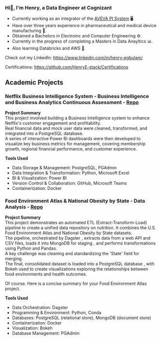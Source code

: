 ### Hi👋, I'm Henry, a Data Engineer at Cognizant

- Currently working as an integrator of the [AVEVA PI System](https://github.com/HenryE-stack/HenryE-stack/assets/76691441/a9a9cd1e-ebe5-4ef5-8362-6ef9aa4a14cb) 🖥️.<br>
- Have over three years experience in pharmaceutical and medical device manufacturing 💊.<br>
- Obtained a Bachelors in Electroinc and Computer Engineering ⚙️.<br>
- Currently in the progress of completing a Masters in Data Anayltics 📊.<br>
- Also learning Databricks and AWS 📗.<br>


Check out my LinkedIn: https://www.linkedin.com/in/henry-egbulam/

Certifications: https://github.com/HenryE-stack/Certifications<br>


## Academic Projects

### Netflix Business Intelligence System - Business Intelligence and Business Analytics Continuous Assessment - [Repo](https://github.com/HenryE-stack/BI-BA_Netflix_Project/tree/main)<br>
**Project Summary**<br>
This project involved building a Business Intelligence system to enhance Netflix's customer engagement and profitability.<br>
Real financial data and mock user data were cleaned, transformed, and integrated into a PostgreSQL database.<br>
A series of interactive Power BI dashboards were then developed to visualize key business metrics for management, covering membership growth, regional financial performance, and customer experience.<br>

**Tools Used**<br>
- Data Storage & Management: PostgreSQL, PGAdmin 
- Data Integration & Transformation: Python, Microsoft Excel 
- BI & Visualization: Power BI 
- Version Control & Collaboration: GitHub, Microsoft Teams 
- Containerization: Docker

### Food Environment Atlas & National Obesity by State - Data Analysis - [Repo](https://github.com/HenryE-stack/GroupE_DataProject)
**Project Summary**<br>
This project demonstrates an automated ETL (Extract-Transform-Load) pipeline to create a unified data repository on nutrition. It combines the U.S. Food Environment Atlas and National Obesity by State datasets.<br>
The pipeline, orchestrated by Dagster , extracts data from a web API and CSV files, loads it into MongoDB for staging , and performs transformations using Python and Pandas.<br>
A key challenge was cleaning and standardizing the 'State' field for merging.<br>
The final, consolidated dataset is loaded into a PostgreSQL database , with Bokeh used to create visualizations exploring the relationships between food environments and health outcomes. <br>

Of course. Here is a concise summary for your Food Environment Atlas project.

**Tools Used**<br>
- Data Orchestration: Dagster 
- Programming & Environment: Python, Conda 
- Databases: PostgreSQL (relational store), MongoDB (document store) 
- Containerization: Docker 
- Visualization: Bokeh 
- Database Management: PGAdmin

